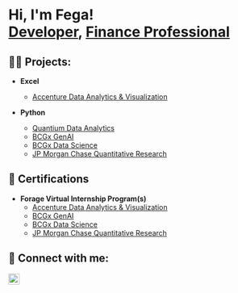 <h1>Hi, I'm Fega! <br/><a href="https://github.com/fegaokwa">Developer</a>, <a href="https://www.linkedin.com/in/fegaokwa/">Finance Professional</a></h1>

<h2>👨‍💻 Projects:</h2>

- <b>Excel</b>

  - [Accenture Data Analytics \& Visualization](https://github.com/fegaokwa/Accenture-Forage-Project)
- <b>Python</b>

  - [Quantium Data Analytics](https://github.com/fegaokwa)
  - [BCGx GenAI](https://github.com/fegaokwa)
  - [BCGx Data Science](https://github.com/fegaokwa)
  - [JP Morgan Chase Quantitative Research](https://github.com/fegaokwa)
 
<h2> 🧾 Certifications </h2>

- <b>Forage Virtual Internship Program(s) </b>
   - [Accenture Data Analytics \& Visualization](https://github.com/fegaokwa) 
   - [BCGx GenAI](https://github.com/fegaokwa) 
   - [BCGx Data Science](https://github.com/fegaokwa)
   - [JP Morgan Chase Quantitative Research](https://github.com/fegaokwa) 

<h2> 🤳 Connect with me:</h2>

[<img align="left" alt="FegaOkwa | LinkedIn" width="22px" src="https://cdn.jsdelivr.net/npm/simple-icons@v3/icons/linkedin.svg" />][linkedin]

[linkedin]: https://linkedin.com/in/fegaokwa
